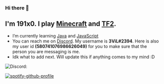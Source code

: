 ### Hi there 👋

## I'm 191x0. I play [Minecraft](https://www.minecraft.net/) and [TF2](https://www.teamfortress.com/).

- I’m currently learning [Java](https://www.java.com/en/) and [JavaScript](https://www.javascript.com/)
- You can reach me on [Discord](https://www.discord.com/). My username is **3ViL#2394**. Here is also my user id __**(580741076986626049)**__ for you to make sure that the person you are messaging is me.
- Idk what to add next. Will update this if anything comes to my mind :D

![Discord: ](https://discord-readme-badge.vercel.app/api?id=580741076986626049)

[![spotify-github-profile](https://spotify-github-profile.vercel.app/api/view?uid=31v6o7r4r3427ul3i7jxn2c2w4je&cover_image=true&theme=default&show_offline=true&background_color=121212&bar_color=53b14f&bar_color_cover=true)](https://spotify-github-profile.vercel.app/api/view?uid=31v6o7r4r3427ul3i7jxn2c2w4je&redirect=true)
